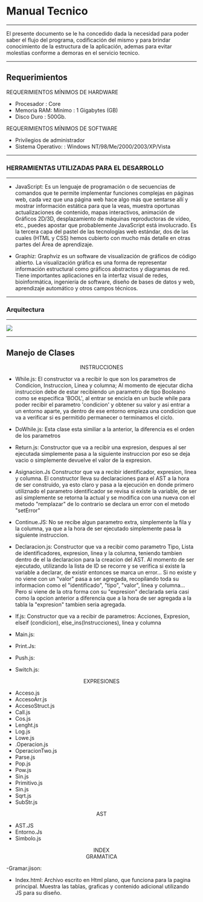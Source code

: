 
# Manual Tecnico

---

El presente documento se le ha concedido dada la necesidad para poder saber el flujo del programa, codificación del mismo y para brindar conocimiento de la estructura de la aplicación, ademas para evitar molestias conforme a demoras en el servicio tecnico. 

---

## Requerimientos

REQUERIMIENTOS MÍNIMOS DE HARDWARE
* Procesador : Core
* Memoria RAM: Mínimo : 1 Gigabytes (GB)
* Disco Duro : 500Gb.

REQUERIMIENTOS MÍNIMOS DE SOFTWARE
* Privilegios de administrador
* Sistema Operativo: : Windows NT/98/Me/2000/2003/XP/Vista

---

### HERRAMIENTAS UTILIZADAS PARA EL DESARROLLO

---

* JavaScript: Es un lenguaje de programación o de secuencias de comandos que te permite implementar funciones complejas en páginas web, cada vez que una página web hace algo más que sentarse allí y mostrar información estática para que la veas, muestra oportunas actualizaciones de contenido, mapas interactivos, animación de Gráficos 2D/3D, desplazamiento de máquinas reproductoras de vídeo, etc., puedes apostar que probablemente JavaScript está involucrado. Es la tercera capa del pastel de las tecnologías web estándar, dos de las cuales (HTML y CSS) hemos cubierto con mucho más detalle en otras partes del Área de aprendizaje.

* Graphiz: Graphviz es un software de visualización de gráficos de código abierto. La visualización gráfica es una forma de representar información estructural como gráficos abstractos y diagramas de red. Tiene importantes aplicaciones en la interfaz visual de redes, bioinformática, ingeniería de software, diseño de bases de datos y web, aprendizaje automático y otros campos técnicos.

---




### Arquitectura

---

![](https://i.imgur.com/lZYtTAn.png)



---

## Manejo de Clases

<center>INSTRUCCIONES
</center>

- While.js: 
El constructor va a recibir lo que son los parametros de Condicion, Instruccion, Linea y columna; Al momento de ejecutar dicha instruccion debe de estar recibiendo un parametro de tipo Booleano como se especifica 'BOOL', al entrar se encicla en un bucle while para poder recibir el parametro 'condicion' y obtener su valor y asi entrar a un entorno aparte, ya dentro de ese entorno empieza una condicion que va a verificar si es permitido permanecer o terminamos el ciclo.
- DoWhile.js:
Esta clase esta similiar a la anterior, la diferencia es el orden de los parametros
- Return.js:
Constructor que va a recibir una expresion, despues al ser ejecutada simplemente pasa a la siguiente instruccion por eso se deja vacio o simplemente devuelve el valor de la expresion.
- Asignacion.Js
Constructor que va a recibir identificador, expresion, linea y columna. El constructor lleva su declaraciones para el AST a la hora de ser construido, ya esto claro y pasa a la ejecución en donde primero utiliznado el parametro identificador se revisa si existe la variable, de ser asi simplemente se retorna la actual y se modifica con una nueva con el metodo "remplazar" de lo contrario se declara un error con el metodo "setError"
- Continue.JS: 
No se recibe algun parametro extra, simplemente la fila y la columna, ya que a la hora de ser ejecutado simplemente pasa la siguiente instruccion.
- Declaracion.js:
Constructor que va a recibir como parametro Tipo, Lista de identificadores, expresion, linea y la columna, teniendo tambien dentro de el la declaracion para la creacion del AST.
Al momento de ser ejecutado, utilizando la lista de ID se recorre  y se verifica si existe la variable a declarar, de existir entonces se marca un error... Si no existe y no viene con un "valor" pasa a ser agregada, recopilando toda su informacion como el "identificado", "tipo", "valor", linea y columna... Pero si viene de la otra forma con su "expresion" declarada seria casi como la opcion anterior a diferencia que a la hora de ser agregada a la tabla la "expresion" tambien seria agregada.
- If.js:
Constructor que va a recibir de parametros: Acciones, Expresion, elseif (condicion), else_ins(Instrucciones), linea y columna

- Main.js:

- Print.Js:

- Push.js:
- Switch.js:

<center>EXPRESIONES
</center>

- Acceso.js
- AccesoArr.js
- AccesoStruct.js
- Call.js
- Cos.js
- Lenght.js
- Log.js
- Lowe.js
- .Operacion.js
- OperacionTwo.js
- Parse.js
- Pop.js
- Pow.js
- Sin.js
- Primitivo.js
- Sin.js
- Sqrt.js
- SubStr.js


<center>AST
</center>

- AST.JS
- Entorno.Js
- Simbolo.js


<center>INDEX
</center>

<center>GRAMATICA
</center>

-Gramar.jison: 

- Index.html:
Archivo escrito en Html plano, que funciona para la pagina principal.
Muestra las tablas, graficas y contenido adicional utilizando JS para su diseño.





